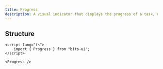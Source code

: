 ```yaml
---
title: Progress
description: A visual indicator that displays the progress of a task, usually in the form of a progress bar.
---
```


## Structure

```svelte
<script lang="ts">
	import { Progress } from "bits-ui";
</script>

<Progress />
```
